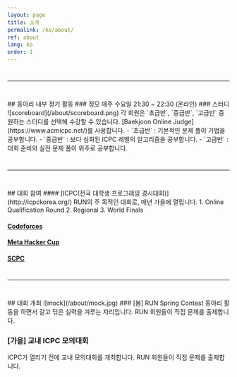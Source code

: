 ```yaml
---
layout: page
title: 소개
permalink: /ko/about/
ref: about
lang: ko
order: 1
---
```


<hr style="margin-top: 40px; margin-bottom: 40px; border: solid; border-width: 0; border-bottom: 1px solid #e8e8e8;"/>
## 동아리 내부 정기 활동
### 정모
매주 수요일 21:30 ~ 22:30 (온라인)
### 스터디
![scoreboard](/about/scoreboard.png)
각 회원은 `초급반`, `중급반`, `고급반` 중 원하는 스터디를 선택해 수강할 수 있습니다.
[Baekjoon Online Judge](https://www.acmicpc.net/)를 사용합니다.
- `초급반` : 기본적인 문제 풀이 기법을 공부합니다.
- `중급반` : 보다 심화된 ICPC 레벨의 알고리즘을 공부합니다.
- `고급반` : 대회 준비와 실전 문제 풀이 위주로 공부합니다.

<hr style="margin-top: 40px; margin-bottom: 40px; border: solid; border-width: 0; border-bottom: 1px solid #e8e8e8;"/>
## 대회 참여
#### [ICPC(전국 대학생 프로그래밍 경시대회)](http://icpckorea.org/)
RUN의 주 목적인 대회로, 매년 가을에 열립니다.
1. Online Qualification Round
2. Regional
3. World Finals

#### [Codeforces](http://codeforces.com/)
#### [Meta Hacker Cup](https://www.facebook.com/hackercup/)
#### [SCPC](https://www.codeground.org/)

<hr style="margin-top: 40px; margin-bottom: 40px; border: solid; border-width: 0; border-bottom: 1px solid #e8e8e8;"/>
## 대회 개최
![mock](/about/mock.jpg)
### [봄] RUN Spring Contest
동아리 활동을 하면서 갈고 닦은 실력을 겨루는 자리입니다.  
RUN 회원들이 직접 문제를 출제합니다.

### [가을] 교내 ICPC 모의대회
ICPC가 열리기 전에 교내 모의대회를 개최합니다.
RUN 회원들이 직접 문제를 출제합니다.
